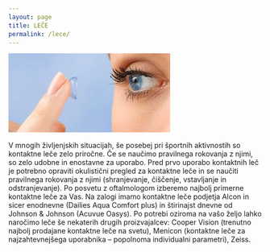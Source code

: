 ```yaml
---
layout: page
title: LEČE
permalink: /lece/
---
```


<img src="/img/lece-banner.jpg" alt="">

V mnogih življenjskih situacijah, še posebej pri športnih aktivnostih so kontaktne leče zelo priročne. Če se naučimo pravilnega rokovanja z njimi, so zelo udobne in enostavne za uporabo. Pred prvo uporabo kontaktnih leč je potrebno opraviti okulistični pregled za kontaktne leče in se naučiti pravilnega rokovanja z njimi (shranjevanje, čiščenje, vstavljanje in odstranjevanje). Po posvetu z oftalmologom izberemo najbolj primerne kontaktne leče za Vas.
Na zalogi imamo kontaktne leče podjetja Alcon in sicer enodnevne (Dailies Aqua Comfort plus) in štirinajst dnevne od Johnson & Johnson (Acuvue Oasys). Po potrebi oziroma na vašo željo lahko naročimo leče še nekaterih drugih proizvajalcev: Cooper Vision (trenutno najbolj prodajane kontaktne leče na svetu), Menicon (kontaktne leče za najzahtevnejšega uporabnika – popolnoma individualni parametri), Zeiss.
